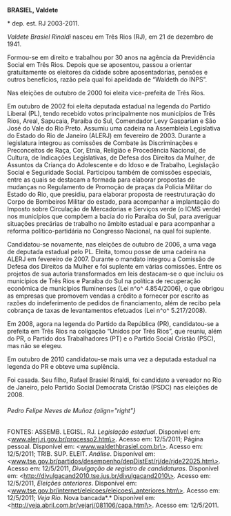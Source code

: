 **BRASIEL, Valdete**

\* dep. est. RJ 2003-2011.

*Valdete Brasiel Rinaldi* nasceu em Três Rios (RJ), em 21 de dezembro de
1941.

Formou-se em direito e trabalhou por 30 anos na agência da Previdência
Social em Três Rios. Depois que se aposentou, passou a orientar
gratuitamente os eleitores da cidade sobre aposentadorias, pensões e
outros benefícios, razão pela qual foi apelidada de “Waldeth do INPS”.

Nas eleições de outubro de 2000 foi eleita vice-prefeita de Três Rios.

Em outubro de 2002 foi eleita deputada estadual na legenda do Partido
Liberal (PL), tendo recebido votos principalmente nos municípios de Três
Rios, Areal, Sapucaia, Paraíba do Sul, Comendador Levy Gasparian e São
José do Vale do Rio Preto. Assumiu uma cadeira na Assembleia Legislativa
do Estado do Rio de Janeiro (ALERJ) em fevereiro de 2003. Durante a
legislatura integrou as comissões de Combate às Discriminações e
Preconceitos de Raça, Cor, Etnia, Religião e Procedência Nacional, de
Cultura, de Indicações Legislativas, de Defesa dos Direitos da Mulher,
de Assuntos da Criança do Adolescente e do Idoso e de Trabalho,
Legislação Social e Seguridade Social. Participou também de comissões
especiais, entre as quais se destacam a formada para elaborar propostas
de mudanças no Regulamento de Promoção de praças da Polícia Militar do
Estado do Rio, que presidiu, para elaborar proposta de reestruturação do
Corpo de Bombeiros Militar do estado, para acompanhar a implantação do
Imposto sobre Circulação de Mercadorias e Serviços verde (o ICMS verde)
nos municípios que compõem a bacia do rio Paraíba do Sul, para averiguar
situações precárias de trabalho no âmbito estadual e para acompanhar a
reforma político-partidária no Congresso Nacional, na qual foi suplente.

Candidatou-se novamente, nas eleições de outubro de 2006, a uma vaga de
deputada estadual pelo PL. Eleita, tomou posse de uma cadeira na ALERJ
em fevereiro de 2007. Durante o mandato integrou a Comissão de Defesa
dos Direitos da Mulher e foi suplente em várias comissões. Entre os
projetos de sua autoria transformados em leis destacam-se o que incluiu
os municípios de Três Rios e Paraíba do Sul na política de recuperação
econômica de municípios fluminenses (Lei n^o^ 4.854/2006), o que obrigou
as empresas que promovem vendas a crédito a fornecer por escrito as
razões do indeferimento de pedidos de financiamento, além de recibo pela
cobrança de taxas de levantamentos efetuados (Lei n^o^ 5.217/2008).

Em 2008, agora na legenda do Partido da República (PR), candidatou-se a
prefeita em Três Rios na coligação “Unidos por Três Rios”, que reuniu,
além do PR, o Partido dos Trabalhadores (PT) e o Partido Social Cristão
(PSC), mas não se elegeu.

Em outubro de 2010 candidatou-se mais uma vez a deputada estadual na
legenda do PR e obteve uma suplência.

Foi casada. Seu filho, Rafael Brasiel Rinaldi, foi candidato a vereador
no Rio de Janeiro, pelo Partido Social Democrata Cristão (PSDC) nas
eleições de 2008.

###### Pedro Felipe Neves de Muñoz {align="right"}

FONTES: ASSEMB. LEGISL. RJ. *Legislação estadual*. Disponível em:
\<www.alerj.rj.gov.br/processo2.htm\>. Acesso em: 12/5/2011; Página
pessoal. Disponível em: \<www.waldethbrasiel.com.br\>. Acesso em:
12/5/2011; TRIB. SUP. ELEIT. *Análise*. Disponível em:
\<www.tse.gov.br/partidos/desempenho/depDistEst/rj/de/rjde22025.htm\>.
Acesso em: 12/5/2011, *Divulgação de registro de candidaturas*.
Disponível em: \<http://divulgacand2010.tse.jus.br/divulgacand2010\>.
Acesso em: 12/5/2011, *Eleições anteriores*. Disponível em:
\<www.tse.gov.br/internet/eleicoes/eleicoes\_anteriores.htm\>. Acesso
em: 12/5/2011; *Veja Rio*. Nova bancada*.* Disponível em:
\<http://veja.abril.com.br/vejarj/081106/capa.html\>. Acesso em:
12/5/2011.
